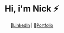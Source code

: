 <div style="text-align:center">

<h1>Hi, i'm Nick ⚡</h1>

📄[LinkedIn](https://www.linkedin.com/in/nixoletas/)  |  📔[Portfolio](https://nixoletas.github.io/me)

</div>
